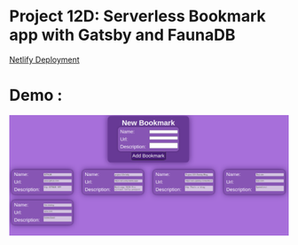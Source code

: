 # Project 12D: Serverless Bookmark app with Gatsby and FaunaDB

[Netlify Deployment](https://eru-serverless-bookmarks-fauna.netlify.app/)

# Demo :
![Home page](main.png)

